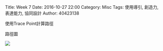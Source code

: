 Title: Week 7
Date: 2016-10-27 22:00
Category: Misc
Tags: 使用導引, 創造力, 表達能力, 協同設計
Author: 40423138

<p>使用Trace Point計算路徑<p>


<p>路徑圖</p>
<a><img src="../photo/Trace Point.PNG" /></a>
